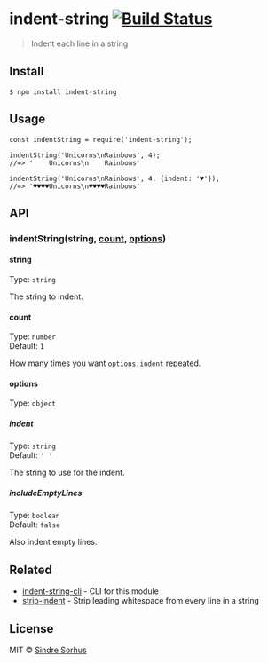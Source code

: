 indent-string [![Build Status](https://travis-ci.org/sindresorhus/indent-string.svg?branch=master)](https://travis-ci.org/sindresorhus/indent-string)
=====================================================================================================================================================

> Indent each line in a string

Install
-------

    $ npm install indent-string

Usage
-----

    const indentString = require('indent-string');

    indentString('Unicorns\nRainbows', 4);
    //=> '    Unicorns\n    Rainbows'

    indentString('Unicorns\nRainbows', 4, {indent: '♥'});
    //=> '♥♥♥♥Unicorns\n♥♥♥♥Rainbows'

API
---

### indentString(string, [count](#count), [options](#options))

#### string

Type: `string`

The string to indent.

#### count

Type: `number`  
Default: `1`

How many times you want `options.indent` repeated.

#### options

Type: `object`

##### indent

Type: `string`  
Default: `' '`

The string to use for the indent.

##### includeEmptyLines

Type: `boolean`  
Default: `false`

Also indent empty lines.

Related
-------

-   [indent-string-cli](https://github.com/sindresorhus/indent-string-cli) - CLI for this module
-   [strip-indent](https://github.com/sindresorhus/strip-indent) - Strip leading whitespace from every line in a string

License
-------

MIT © [Sindre Sorhus](https://sindresorhus.com)
